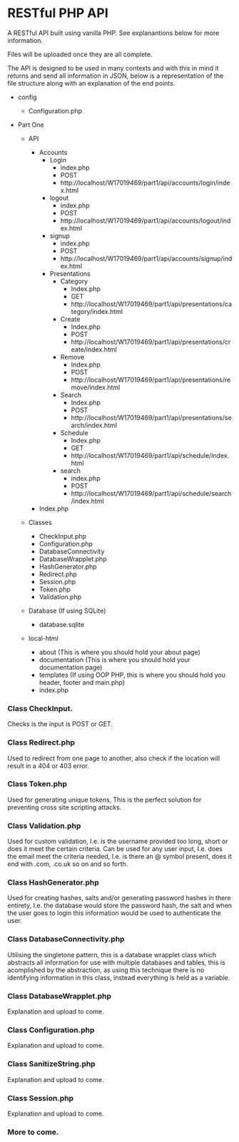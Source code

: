 # RESTful PHP API
A RESTful API built using vanilla PHP.
See explanantions below for more information.

Files will be uploaded once they are all complete.

The API is designed to be used in many contexts and with this in mind it returns and send all information in JSON, below is a representation of the file structure along with an explanation of the end points.

* config
  * Configuration.php
* Part One

  * API
      * Accounts
        * Login
          * index.php
          * POST
          * http://localhost/W17019469/part1/api/accounts/login/index.html
        * logout
          * index.php
          * POST
          * http://localhost/W17019469/part1/api/accounts/logout/index.html
        * signup
          * index.php
          * POST
          * http://localhost/W17019469/part1/api/accounts/signup/index.html
        * Presentations
          * Category
            * Index.php
            * GET
            * http://localhost/W17019469/part1/api/presentations/category/index.html
          * Create
            * Index.php
            * POST
            * http://localhost/W17019469/part1/api/presentations/create/index.html
          * Remove
            * Index.php
            * POST
            * http://localhost/W17019469/part1/api/presentations/remove/index.html
          * Search
            * Index.php
            * POST
            * http://localhost/W17019469/part1/api/presentations/search/index.html
          * Schedule
            * Index.php
            * GET
            * http://localhost/W17019469/part1/api/schedule/index.html
          * search
            * index.php
            * POST
            * http://localhost/W17019469/part1/api/schedule/search/index.html
    * Index.php
  * Classes
    * CheckInput.php
    * Configuration.php
    * DatabaseConnectivity
    * DatabaseWrapplet.php
    * HashGenerator.php
    * Redirect.php
    * Session.php
    * Token.php
    * Validation.php
    
  * Database (If using SQLite)
    * database.sqlite
    
  * local-html
    * about (This is where you should hold your about page)
    * documentation (This is where you should hold your documentation page)
    * templates (If using OOP PHP, this is where you should hold you header, footer and main.php)
    * index.php


### Class CheckInput.
Checks is the input is POST or GET.

### Class Redirect.php
Used to redirect from one page to another, also check if the location will result in a 404 or 403 error.

### Class Token.php
Used for generating unique tokens, This is the perfect solution for preventing cross site scripting attacks.

### Class Validation.php
Used for custom validation, I.e. is the username provided too long, short or does it meet the certain criteria.
Can be used for any user input, I.e. does the email meet the criteria needed, I.e. is there an @ symbol present, does it end with .com, .co.uk so on and so forth.

### Class HashGenerator.php
Used for creating hashes, salts and/or generating password hashes in there entirety, I.e. the database would store the password hash, the salt and when the user goes to login this information would be used to authenticate the user.

### Class DatabaseConnectivity.php
Utilising the singletone pattern, this is a database wrapplet class which abstracts all information for use with multiple databases and tables, this is acomplished by the abstraction, as using this technique there is no identifying information in this class, instead everything is held as a variable.

### Class DatabaseWrapplet.php
Explanation and upload to come.

### Class Configuration.php
Explanation and upload to come.

### Class SanitizeString.php
Explanation and upload to come.

### Class Session.php
Explanation and upload to come.


### More to come.
